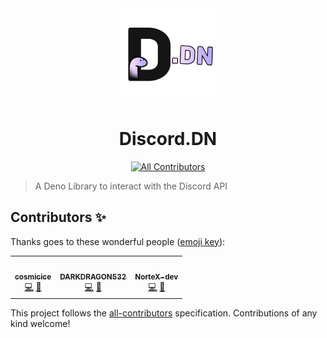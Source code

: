 <div align="center">
  <img src="discord.dn.png" height="150" width="150">
  <h1>Discord.DN</h1>
  
  <!-- ALL-CONTRIBUTORS-BADGE:START - Do not remove or modify this section -->
  [![All Contributors](https://img.shields.io/badge/all_contributors-3-orange.svg?style=flat-square)](#contributors-)
  <!-- ALL-CONTRIBUTORS-BADGE:END -->
</div>

> A Deno Library to interact with the Discord API

## Contributors ✨

Thanks goes to these wonderful people ([emoji key](https://allcontributors.org/docs/en/emoji-key)):

<!-- ALL-CONTRIBUTORS-LIST:START - Do not remove or modify this section -->
<!-- prettier-ignore-start -->
<!-- markdownlint-disable -->
<table>
  <tr>
    <td align="center"><a href="https://cosmicice.cat"><img src="https://avatars.githubusercontent.com/u/67003720?v=4?s=100" width="100px;" alt=""/><br /><sub><b>cosmicice</b></sub></a><br /><a href="https://github.com/discorddn/discord.dn/commits?author=catcosmicice" title="Code">💻</a> <a href="https://github.com/discorddn/discord.dn/commits?author=catcosmicice" title="Documentation">📖</a></td>
    <td align="center"><a href="https://github.com/DARKDRAGON532"><img src="https://avatars.githubusercontent.com/u/69623818?v=4?s=100" width="100px;" alt=""/><br /><sub><b>DARKDRAGON532</b></sub></a><br /><a href="https://github.com/discorddn/discord.dn/commits?author=DARKDRAGON532" title="Code">💻</a> <a href="https://github.com/discorddn/discord.dn/commits?author=DARKDRAGON532" title="Documentation">📖</a></td>
    <td align="center"><a href="https://nortex.xyz/"><img src="https://avatars.githubusercontent.com/u/32877032?v=4?s=100" width="100px;" alt=""/><br /><sub><b>NorteX-dev</b></sub></a><br /><a href="https://github.com/discorddn/discord.dn/commits?author=NorteX-dev" title="Code">💻</a> <a href="https://github.com/discorddn/discord.dn/commits?author=NorteX-dev" title="Documentation">📖</a></td>
  </tr>
</table>

<!-- markdownlint-restore -->
<!-- prettier-ignore-end -->

<!-- ALL-CONTRIBUTORS-LIST:END -->

This project follows the [all-contributors](https://github.com/all-contributors/all-contributors) specification. Contributions of any kind welcome!
